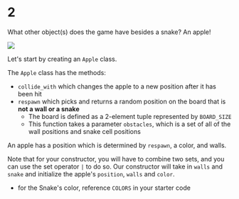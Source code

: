 # 2

What other object\(s\) does the game have besides a snake? An apple!

![](https://images.pexels.com/photos/1510392/pexels-photo-1510392.jpeg?auto=compress&cs=tinysrgb&dpr=3&h=750&w=1260)

Let's start by creating an `Apple` class.

The `Apple` class has the methods:

* `collide_with` which changes the apple to a new position after it has been hit
* `respawn` which picks and returns a random position on the board that is **not a wall or a snake**
  * The board is defined as a 2-element tuple represented by `BOARD_SIZE`
  * This function takes a parameter `obstacles`, which is a set of all of the wall positions and snake cell positions

An apple has a position which is determined by `respawn`, a color, and walls.

Note that for your constructor, you will have to combine two sets, and you can use the set operator `|` to do so. Our constructor will take in `walls` and `snake` and initialize the apple's `position`, `walls` and `color`.

* for the Snake's color, reference `COLORS` in your starter code

